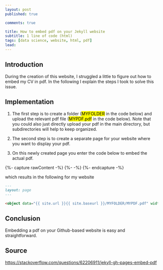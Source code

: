 ```yaml
---
layout: post
published: true

comments: true

title: How to embed pdf on your Jekyll website
subtitle: 1 line of code (html)
tags: [data science, website, html, pdf]
lead: 
---
```


## Introduction
During the creation of this website, I struggled a little to figure out how to embed my CV in pdf. In the following I explain the steps I took to solve this issue. 

## Implementation
1. The first step is to create a folder (<mark>MYFOLDER</mark> in the code below) and upload the relevant pdf file (<mark>MYPDF.pdf</mark> in the code below). Note that you could also just directly upload your pdf in the main directory, but subdirectories will help to keep organized.
  
2. The second step is to create a separate page for your website where you want to display your pdf.

3. On this newly created page you enter the code below to embed the actual pdf. 

{%- capture rawContent -%}
  {%- <object data="{{ site.url }}{{ site.baseurl }}/MYFOLDER/MYPDF.pdf" width="750" height="1000" type="application/pdf"></object> -%}
{%- endcapture -%}

which results in the following for my website
```markdown
---
layout: page
---

<object data="{{ site.url }}{{ site.baseurl }}/MYFOLDER/MYPDF.pdf" width="750" height="1000" type="application/pdf"></object> 

```

## Conclusion
Embedding a pdf on your Github-based website is easy and straightforward.

## Source
<a href="https://stackoverflow.com/questions/62206911/jekyll-gh-pages-embed-pdf">https://stackoverflow.com/questions/62206911/jekyll-gh-pages-embed-pdf</a>

